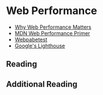 # Web Performance

- [Why Web Performance Matters](https://developers.google.com/web/fundamentals/performance/why-performance-matters)
- [MDN Web Performance Primer](https://developer.mozilla.org/en-US/docs/Learn/Performance)
- [Webpabetest](https://www.webpagetest.org/)
- [Google's Lighthouse](https://developers.google.com/web/tools/lighthouse)


## Reading

## Additional Reading

